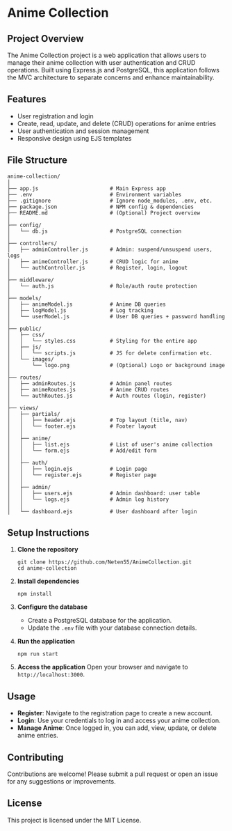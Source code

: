 # Anime Collection

## Project Overview
The Anime Collection project is a web application that allows users to manage their anime collection with user authentication and CRUD operations. Built using Express.js and PostgreSQL, this application follows the MVC architecture to separate concerns and enhance maintainability.

## Features
- User registration and login
- Create, read, update, and delete (CRUD) operations for anime entries
- User authentication and session management
- Responsive design using EJS templates

## File Structure
```
anime-collection/
│
├── app.js                       # Main Express app
├── .env                         # Environment variables
├── .gitignore                   # Ignore node_modules, .env, etc.
├── package.json                 # NPM config & dependencies
├── README.md                    # (Optional) Project overview
│
├── config/
│   └── db.js                    # PostgreSQL connection
│
├── controllers/
│   ├── adminController.js       # Admin: suspend/unsuspend users, logs
│   ├── animeController.js       # CRUD logic for anime
│   └── authController.js        # Register, login, logout
│
├── middleware/
│   └── auth.js                  # Role/auth route protection
│
├── models/
│   ├── animeModel.js            # Anime DB queries
│   ├── logModel.js              # Log tracking
│   └── userModel.js             # User DB queries + password handling
│
├── public/
│   ├── css/
│   │   └── styles.css           # Styling for the entire app
│   ├── js/
│   │   └── scripts.js           # JS for delete confirmation etc.
│   └── images/
│       └── logo.png             # (Optional) Logo or background image
│
├── routes/
│   ├── adminRoutes.js           # Admin panel routes
│   ├── animeRoutes.js           # Anime CRUD routes
│   └── authRoutes.js            # Auth routes (login, register)
│
├── views/
│   ├── partials/
│   │   ├── header.ejs           # Top layout (title, nav)
│   │   └── footer.ejs           # Footer layout
│   │
│   ├── anime/
│   │   ├── list.ejs             # List of user's anime collection
│   │   └── form.ejs             # Add/edit form
│   │
│   ├── auth/
│   │   ├── login.ejs            # Login page
│   │   └── register.ejs         # Register page
│   │
│   ├── admin/
│   │   ├── users.ejs            # Admin dashboard: user table
│   │   └── logs.ejs             # Admin log history
│   │
│   └── dashboard.ejs            # User dashboard after login
```

## Setup Instructions
1. **Clone the repository**
   ```
   git clone https://github.com/Neten55/AnimeCollection.git
   cd anime-collection
   ```

2. **Install dependencies**
   ```
   npm install
   ```

3. **Configure the database**
   - Create a PostgreSQL database for the application.
   - Update the `.env` file with your database connection details.

4. **Run the application**
   ```
   npm run start
   ```

5. **Access the application**
   Open your browser and navigate to `http://localhost:3000`.

## Usage
- **Register**: Navigate to the registration page to create a new account.
- **Login**: Use your credentials to log in and access your anime collection.
- **Manage Anime**: Once logged in, you can add, view, update, or delete anime entries.

## Contributing
Contributions are welcome! Please submit a pull request or open an issue for any suggestions or improvements.

## License
This project is licensed under the MIT License.